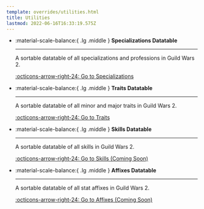 ```yaml
---
template: overrides/utilities.html
title: Utilities
lastmod: 2022-06-16T16:33:19.575Z
---
```

<div class="grid cards" markdown>

- :material-scale-balance:{ .lg .middle } __Specializations Datatable__

    ---

    A sortable datatable of all specializations and professions in Guild Wars 2.

    [:octicons-arrow-right-24: Go to Specializations](/utilities/api_datatables/specializations)

-   :material-scale-balance:{ .lg .middle } __Traits Datatable__

    ---

    A sortable datatable of all minor and major traits in Guild Wars 2.

    [:octicons-arrow-right-24: Go to Traits](/utilities/api_datatables/traits)

-   :material-scale-balance:{ .lg .middle } __Skills Datatable__

    ---

    A sortable datatable of all skills in Guild Wars 2.

    [:octicons-arrow-right-24: Go to Skills (Coming Soon)](#)

-   :material-scale-balance:{ .lg .middle } __Affixes Datatable__

    ---

    A sortable datatable of all stat affixes in Guild Wars 2.

    [:octicons-arrow-right-24: Go to Affixes (Coming Soon)](#)

</div>